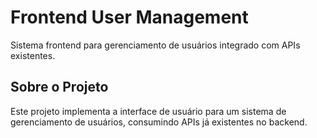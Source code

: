 # Frontend User Management

Sistema frontend para gerenciamento de usuários integrado com APIs existentes.

## Sobre o Projeto

Este projeto implementa a interface de usuário para um sistema de gerenciamento de usuários, consumindo APIs já existentes no backend.
